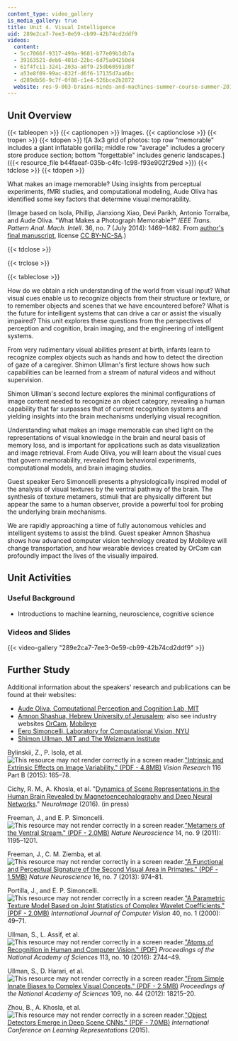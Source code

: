 ```yaml
---
content_type: video_gallery
is_media_gallery: true
title: Unit 4. Visual Intelligence
uid: 289e2ca7-7ee3-0e59-cb99-42b74cd2ddf9
videos:
  content:
  - 5cc7066f-9317-499a-9601-b77e09b3db7a
  - 39163521-deb6-401d-22bc-6d75a04250d4
  - 61f4fc11-3241-203a-a0f9-25db60591d8f
  - a53e8f09-99ac-832f-d6f6-17135d7aa6bc
  - d289db56-9c7f-0f88-c1e4-526bce2b2872
  website: res-9-003-brains-minds-and-machines-summer-course-summer-2015
---
```


Unit Overview
-------------

{{< tableopen >}}
{{< captionopen >}}
Images.
{{< captionclose >}}
{{< tropen >}}
{{< tdopen >}}
![A 3x3 grid of photos: top row "memorable" includes a giant inflatable gorilla; middle row "average" includes a grocery store produce section; bottom "forgettable" includes generic landscapes.]({{< resource_file b44faeaf-035b-c4fc-1c98-f93e902f29ed >}})
{{< tdclose >}}
{{< tdopen >}}


What makes an image memorable? Using insights from perceptual experiments, fMRI studies, and computational modeling, Aude Oliva has identified some key factors that determine visual memorability.

(Image based on Isola, Phillip, Jianxiong Xiao, Devi Parikh, Antonio Torralba, and Aude Oliva. "What Makes a Photograph Memorable?" _IEEE Trans. Pattern Anal. Mach. Intell_. 36, no. 7 (July 2014): 1469–1482. From [author's final manuscript](https://dspace.mit.edu/handle/1721.1/90984), license [CC BY-NC-SA](http://creativecommons.org/licenses/by-nc-sa/4.0/).)


{{< tdclose >}}

{{< trclose >}}

{{< tableclose >}}

How do we obtain a rich understanding of the world from visual input? What visual cues enable us to recognize objects from their structure or texture, or to remember objects and scenes that we have encountered before? What is the future for intelligent systems that can drive a car or assist the visually impaired? This unit explores these questions from the perspectives of perception and cognition, brain imaging, and the engineering of intelligent systems.

From very rudimentary visual abilities present at birth, infants learn to recognize complex objects such as hands and how to detect the direction of gaze of a caregiver. Shimon Ullman's first lecture shows how such capabilities can be learned from a stream of natural videos and without supervision.

Shimon Ullman's second lecture explores the minimal configurations of image content needed to recognize an object category, revealing a human capability that far surpasses that of current recognition systems and yielding insights into the brain mechanisms underlying visual recognition.

Understanding what makes an image memorable can shed light on the representations of visual knowledge in the brain and neural basis of memory loss, and is important for applications such as data visualization and image retrieval. From Aude Oliva, you will learn about the visual cues that govern memorability, revealed from behavioral experiments, computational models, and brain imaging studies.

Guest speaker Eero Simoncelli presents a physiologically inspired model of the analysis of visual textures by the ventral pathway of the brain. The synthesis of texture metamers, stimuli that are physically different but appear the same to a human observer, provide a powerful tool for probing the underlying brain mechanisms.

We are rapidly approaching a time of fully autonomous vehicles and intelligent systems to assist the blind. Guest speaker Amnon Shashua shows how advanced computer vision technology created by Mobileye will change transportation, and how wearable devices created by OrCam can profoundly impact the lives of the visually impaired.

Unit Activities
---------------

### Useful Background

*   Introductions to machine learning, neuroscience, cognitive science

### Videos and Slides

{{< video-gallery "289e2ca7-7ee3-0e59-cb99-42b74cd2ddf9" >}}


Further Study
-------------

Additional information about the speakers' research and publications can be found at their websites:

*   [Aude Oliva, Computational Perception and Cognition Lab, MIT](http://cvcl.mit.edu/Aude.htm)
*   [Amnon Shashua, Hebrew University of Jerusalem](http://www.cs.huji.ac.il/~shashua/); also see industry websites [OrCam](https://www.orcam.com), [Mobileye](https://www.mobileye.com/)
*   [Eero Simoncelli, Laboratory for Computational Vision, NYU](http://www.cns.nyu.edu/~lcv/)
*   [Shimon Ullman, MIT and The Weizmann Institute](http://www.wisdom.weizmann.ac.il/~shimon/)

Bylinskii, Z., P. Isola, et al. ![This resource may not render correctly in a screen reader.](/images/inacessible.gif)["Intrinsic and Extrinsic Effects on Image Variability." (PDF - 4.8MB)](http://web.mit.edu/zoya/www/docs/figrimProof.pdf) _Vision Research_ 116 Part B (2015): 165–78.

Cichy, R. M., A. Khosla, et al. "[Dynamics of Scene Representations in the Human Brain Revealed by Magnetoencephalography and Deep Neural Networks](http://dx.doi.org/10.1016/j.neuroimage.2016.03.063)." _NeuroImage_ (2016). (in press)

Freeman, J., and E. P. Simoncelli. ![This resource may not render correctly in a screen reader.](/images/inacessible.gif)["Metamers of the Ventral Stream." (PDF - 2.0MB)](http://www.cns.nyu.edu/pub/eero/freeman10-reprint.pdf) _Nature Neuroscience_ 14, no. 9 (2011): 1195–1201.

Freeman, J., C. M. Ziemba, et al. ![This resource may not render correctly in a screen reader.](/images/inacessible.gif)["A Functional and Perceptual Signature of the Second Visual Area in Primates." (PDF - 1.5MB)](http://www.cns.nyu.edu/pub/lcv/freeman13-reprint.pdf) _Nature Neuroscience_ 16, no. 7 (2013): 974–81.

Portilla, J., and E. P. Simoncelli. ![This resource may not render correctly in a screen reader.](/images/inacessible.gif)["A Parametric Texture Model Based on Joint Statistics of Complex Wavelet Coefficients." (PDF - 2.0MB)](http://www.cns.nyu.edu/pub/eero/portilla99-reprint.pdf) _International Journal of Computer Vision_ 40, no. 1 (2000): 49–71.

Ullman, S., L. Assif, et al. ![This resource may not render correctly in a screen reader.](/images/inacessible.gif)["Atoms of Recognition in Human and Computer Vision." (PDF)](http://www.pnas.org/content/113/10/2744.full.pdf) _Proceedings of the National Academy of Sciences_ 113, no. 10 (2016): 2744–49.

Ullman, S., D. Harari, et al. ![This resource may not render correctly in a screen reader.](/images/inacessible.gif)["From Simple Innate Biases to Complex Visual Concepts." (PDF - 2.5MB)](http://cs.wellesley.edu/~vision/papers/Ullman_PNAS_2012_with_SI.pdf) _Proceedings of the National Academy of Sciences_ 109, no. 44 (2012): 18215–20.

Zhou, B., A. Khosla, et al. ![This resource may not render correctly in a screen reader.](/images/inacessible.gif)["Object Detectors Emerge in Deep Scene CNNs." (PDF - 7.0MB)](http://arxiv.org/pdf/1412.6856.pdf) _International Conference on Learning Representations_ (2015).